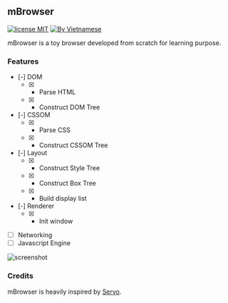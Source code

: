 ## mBrowser

[![license MIT](https://img.shields.io/badge/license-MIT-blue>)](https://github.com/MQuy/mbrowser/blob/master/LICENSE) [![By Vietnamese](https://raw.githubusercontent.com/webuild-community/badge/master/svg/by.svg)](https://webuild.community)

mBrowser is a toy browser developed from scratch for learning purpose.

### Features

- [-] DOM
  - [x] - Parse HTML
  - [x] - Construct DOM Tree
- [-] CSSOM
  - [x] - Parse CSS
  - [x] - Construct CSSOM Tree
- [-] Layout
  - [x] - Construct Style Tree
  - [x] - Construct Box Tree
  - [x] - Build display list
- [-] Renderer
  - [x] - Init window
- [ ] Networking
- [ ] Javascript Engine

![screenshot](https://i.imgur.com/qYYFwKX.png)

### Credits

mBrowser is heavily inspired by [Servo](https://github.com/servo/servo).
